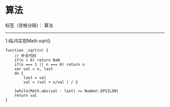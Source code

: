 # 算法

标签（空格分隔）： 算法

---

1.纯JS实现Math.sqrt()

```
function _sqrt(n) {
    // 补全代码
    if(n < 0) return NaN
    if(n === 1 || n === 0) return n
    var val = n, last
    do {
        last = val
        val = (val + n/val ) / 2

    }while(Math.abs(val - last) >= Number.EPSILON)
    return val
}
```
